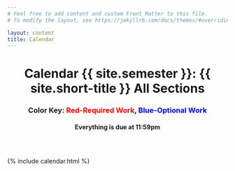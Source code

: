 ```yaml
---
# Feel free to add content and custom Front Matter to this file.
# To modify the layout, see https://jekyllrb.com/docs/themes/#overriding-theme-defaults

layout: content
title: Calendar
---
```


<div class="calendar-head">
  <h1 style="text-align:center;">
    Calendar {{ site.semester }}: {{ site.short-title }} All Sections
  </h1>
  <h3 style="text-align:center;">
    Color Key: <span style="color:red;">Red-Required Work</span>, <span style="color:blue;">Blue-Optional Work</span>
  </h3>
  <h4 style="margin-bottom:30px;text-align:center;">
    Everything is due at 11:59pm
  </h4>
  <br>
</div>
<!-- Calendar Fall 2019: Stat 100 (All Sections)
Color Key: Red-Required Work, Blue-Optional Work
*Everything is due at 11:59pm -->

{% include calendar.html %}
